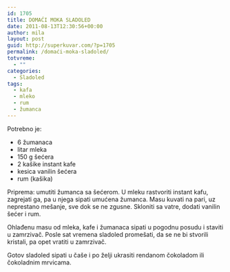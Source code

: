 ```yaml
---
id: 1705
title: DOMAĆI MOKA SLADOLED
date: 2011-08-13T12:30:56+00:00
author: mila
layout: post
guid: http://superkuvar.com/?p=1705
permalink: /domaći-moka-sladoled/
totvreme:
  - ""
categories:
  - Sladoled
tags:
  - kafa
  - mleko
  - rum
  - žumanca
---
```

Potrebno je:

  * 6 žumanaca
  * litar mleka
  * 150 g šećera
  * 2 kašike instant kafe
  * kesica vanilin šećera
  * rum (kašika)

Priprema: umutiti žumanca sa šećerom. U mleku rastvoriti instant kafu, zagrejati ga, pa u njega sipati umućena žumanca. Masu kuvati na pari, uz neprestano mešanje, sve dok se ne zgusne. Skloniti sa vatre, dodati vanilin šećer i rum.

Ohlađenu masu od mleka, kafe i žumanaca sipati u pogodnu posudu i staviti u zamrzivač. Posle sat vremena sladoled promešati, da se ne bi stvorili kristali, pa opet vratiti u zamrzivač.

Gotov sladoled sipati u čaše i po želji ukrasiti rendanom čokoladom ili čokoladnim mrvicama.